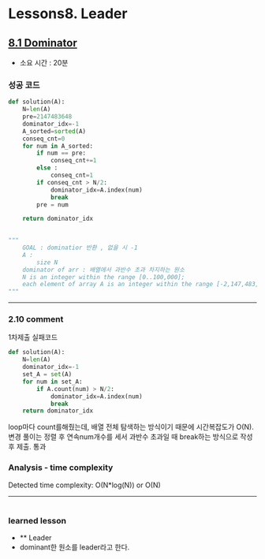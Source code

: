
# Lessons8. Leader
## [8.1 Dominator](https://app.codility.com/programmers/lessons/8-leader/dominator/)
* 소요 시간 : 20분

### 성공 코드
```python
def solution(A):
    N=len(A)
    pre=2147483648
    dominator_idx=-1
    A_sorted=sorted(A)
    conseq_cnt=0
    for num in A_sorted:
        if num == pre:
            conseq_cnt+=1
        else :
            conseq_cnt=1
        if conseq_cnt > N/2:
            dominator_idx=A.index(num)
            break
        pre = num

    return dominator_idx
        

"""
    GOAL : dominatior 반환 , 없을 시 -1
    A : 
        size N
    dominator of arr : 배열에서 과반수 초과 차지하는 원소
    N is an integer within the range [0..100,000];
    each element of array A is an integer within the range [-2,147,483,648..2,147,483,647].
"""
```

--------------------------------------------------------------------
### 2.10 comment    

1차제출 실패코드

```python
def solution(A):
    N=len(A)
    dominator_idx=-1
    set_A = set(A)
    for num in set_A:
        if A.count(num) > N/2:
            dominator_idx=A.index(num)
            break
    return dominator_idx

```
loop마다 count를해줬는데, 배열 전체 탐색하는 방식이기 때문에 시간복잡도가 O(N).
변경 풀이는 정렬 후 연속num개수를 세서 과반수 초과일 때 break하는 방식으로 작성 후 제출. 통과


### Analysis - time complexity

>
  Detected time complexity:
  O(N*log(N)) or O(N)

    
-----------------------------------------------


#
 ### learned lesson
 
* ** Leader
* dominant한 원소를 leader라고 한다.

#
 
 

